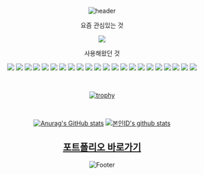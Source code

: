 <div align="center">
   
![header](https://capsule-render.vercel.app/api?type=waving&color=timeGradient&text=Welcome%20to%20honeypunch97%20GitHub%20&animation=twinkling&fontSize=30&fontAlignY=40&fontAlign=70&height=150)

<p>요즘 관심있는 것</p>
<p align="center">
   <img src="https://img.shields.io/badge/Flutter-02569B?style=for-the-badge&logo=flutter&logoColor=white">
  <br> 
</p>

<p>사용해왔던 것</p>
<p align="center">
   <img src="https://img.shields.io/badge/HTML5-534f26?style=for-the-badge&logo=HTML5&logoColor=white"/>
   <img src="https://img.shields.io/badge/CSS3-1572B6?style=for-the-badge&logo=CSS3&logoColor=white"/>
   <img src="https://img.shields.io/badge/SCSS-cc6699?style=for-the-badge&logo=Sass&logoColor=white"/>
   <img src="https://img.shields.io/badge/styledcomponents-DB7093?style=for-the-badge&logo=styledcomponents&logoColor=white"/>
   <img src="https://img.shields.io/badge/JavaScript-ffb13b?style=for-the-badge&logo=javascript&logoColor=white"/>
   <img src="https://img.shields.io/badge/React-61DAFB?style=for-the-badge&logo=React&logoColor=white"/>
   <img src="https://img.shields.io/badge/Redux-764ABC?style=for-the-badge&logo=Redux&logoColor=white">
   <img src="https://img.shields.io/badge/node.js-339933?style=for-the-badge&logo=nodedotjs&logoColor=white">
   <img src="https://img.shields.io/badge/express-000000?style=for-the-badge&logo=express&logoColor=white">
   <img src="https://img.shields.io/badge/python-3776AB?style=for-the-badge&logo=python&logoColor=white">
   <img src="https://img.shields.io/badge/flask-000000?style=for-the-badge&logo=flask&logoColor=white">
   <img src="https://img.shields.io/badge/mysql-4479A1?style=for-the-badge&logo=mysql&logoColor=white">
   <img src="https://img.shields.io/badge/mongodb-47A248?style=for-the-badge&logo=mongodb&logoColor=white">
   <img src="https://img.shields.io/badge/Figma-F24E1E?style=for-the-badge&logo=figma&logoColor=while"/>
   <img src="https://img.shields.io/badge/notion-000000?style=for-the-badge&logo=Notion&logoColor=while"/>
   <img src="https://img.shields.io/badge/git-F05032?style=for-the-badge&logo=Git&logoColor=while"/>
   <img src="https://img.shields.io/badge/Github-181717?style=for-the-badge&logo=Github&logoColor=while"/>
   <img src="https://img.shields.io/badge/Sourcetree-0052CC?style=for-the-badge&logo=Sourcetree&logoColor=white""/>
   <img src="https://img.shields.io/badge/typescript-3178C6?style=for-the-badge&logo=typescript&logoColor=white"/>
   <img src="https://img.shields.io/badge/Next.js-000000?style=for-the-badge&logo=nextdotjs&logoColor=white"/>
   <img src="https://img.shields.io/badge/recoil-3578E5?style=for-the-badge&logo=recoil&logoColor=white">
   <img src="https://img.shields.io/badge/firebase-FFCA28?style=for-the-badge&logo=firebase&logoColor=white">
  <br> 
</p>

<br>


[![trophy](https://github-profile-trophy.vercel.app/?username=honeypunch97&row=1)](https://github.com/ryo-ma/github-profile-trophy)

<br>

[![Anurag's GitHub stats](https://github-readme-stats.vercel.app/api?username=honeypunch97)](https://github.com/honeypunch97/github-readme-stats)
[![본인ID's github stats](https://github-readme-stats.vercel.app/api/top-langs/?username=honeypunch97&show_icons=true&hide_border=true&title_color=004386&icon_color=004386&layout=compact)](https://github.comChuGyeong)

## [포트폴리오 바로가기](https://honeypunch97.github.io/portfolio/dist/)

![Footer](https://capsule-render.vercel.app/api?type=waving&color=timeGradient&animation=twinkling&fontSize=30&fontAlignY=40&fontAlign=70&height=150&section=footer)
</div>
